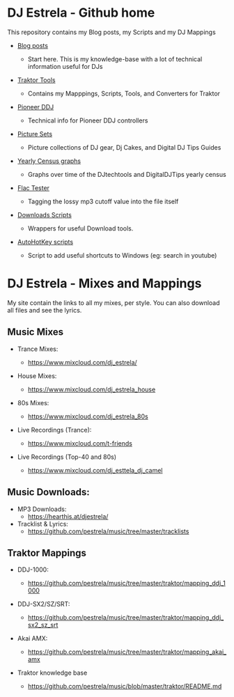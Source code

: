 
# DJ Estrela - Github home

This repository contains my Blog posts, my Scripts and my DJ Mappings 

* [Blog posts](traktor/README.md)
  * Start here. This is my knowledge-base with a lot of technical information useful for DJs
  
* [Traktor Tools](traktor)
  * Contains my Mapppings, Scripts, Tools, and Converters for Traktor

* [Pioneer DDJ](ddj)
  * Technical info for Pioneer DDJ controllers

* [Picture Sets](pic_sets)
  * Picture collections of DJ gear, Dj Cakes, and Digital DJ Tips Guides
  
* [Yearly Census graphs](census_graphs)
  * Graphs over time of the DJtechtools and DigitalDJTips yearly census

* [Flac Tester](flac_tester)
  * Tagging the lossy mp3 cutoff value into the file itself

* [Downloads Scripts](downloads)
  * Wrappers for useful Download tools. 
  
* [AutoHotKey scripts](downloads/AutoHotkey.ahk)
  * Script to add useful shortcuts to Windows (eg: search in youtube)
  
# DJ Estrela - Mixes and Mappings

My site contain the links to all my mixes, per style.
You can also download all files and see the lyrics.

## Music Mixes
* Trance Mixes:
  * https://www.mixcloud.com/dj_estrela/

* House Mixes:
  * https://www.mixcloud.com/dj_estrela_house

* 80s Mixes:
  * https://www.mixcloud.com/dj_estrela_80s

* Live Recordings (Trance):  
  * https://www.mixcloud.com/t-friends

* Live Recordings (Top-40 and 80s)
  * https://www.mixcloud.com/dj_esttela_dj_camel

## Music Downloads:
* MP3 Downloads:
  * https://hearthis.at/djestrela/
* Tracklist & Lyrics:
  * https://github.com/pestrela/music/tree/master/tracklists
    
## Traktor Mappings    
* DDJ-1000:
  * https://github.com/pestrela/music/tree/master/traktor/mapping_ddj_1000
  
* DDJ-SX2/SZ/SRT:
  * https://github.com/pestrela/music/tree/master/traktor/mapping_ddj_sx2_sz_srt
  
* Akai AMX:
  * https://github.com/pestrela/music/tree/master/traktor/mapping_akai_amx
  
* Traktor knowledge base
  * https://github.com/pestrela/music/blob/master/traktor/README.md
    